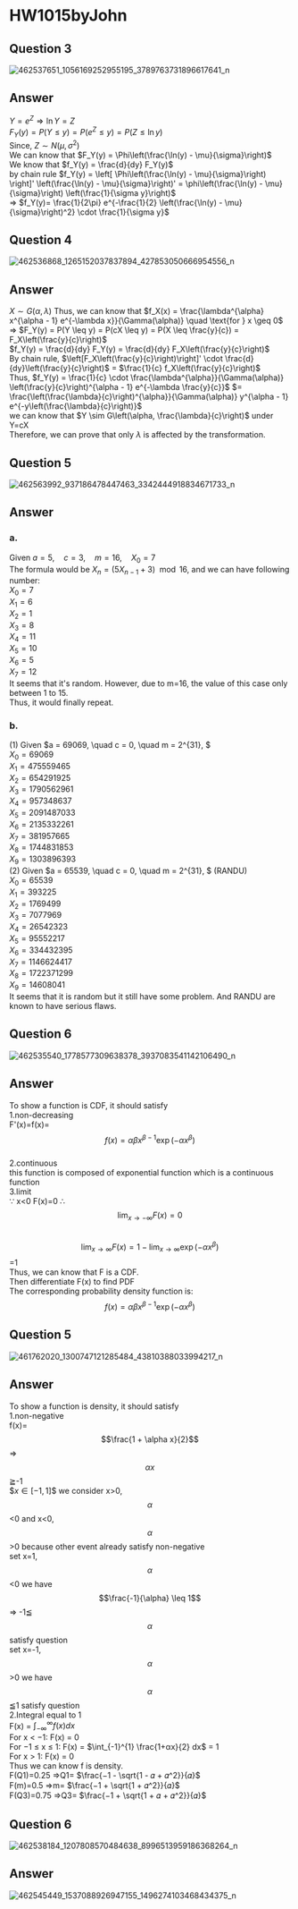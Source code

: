 # HW1015byJohn
## Question 3 
![462537651_1056169252955195_3789763731896617641_n](https://github.com/user-attachments/assets/c649735d-5dc3-49c5-abc8-c33bce19aeff)
## Answer 
$Y = e^{Z} \Rightarrow \ln{Y} = Z$  
$F_Y(y) = P(Y \leq y) = P(e^Z \leq y) = P(Z \leq \ln{y})$   
Since, $Z \sim N(\mu, \sigma^2)$   
We can know that $F_Y(y) = \Phi\left(\frac{\ln(y) - \mu}{\sigma}\right)$  
We know that $f_Y(y) = \frac{d}{dy} F_Y(y)$  
by chain rule $f_Y(y) = \left[ \Phi\left(\frac{\ln(y) - \mu}{\sigma}\right) \right]' \left(\frac{\ln(y) - \mu}{\sigma}\right)' = \phi\left(\frac{\ln(y) - \mu}{\sigma}\right) \left(\frac{1}{\sigma y}\right)$   
=> $f_Y(y)= \frac{1}{2\pi} e^{-\frac{1}{2} \left(\frac{\ln(y) - \mu}{\sigma}\right)^2} \cdot \frac{1}{\sigma y}$
## Question 4
![462536868_1265152037837894_427853050666954556_n](https://github.com/user-attachments/assets/cbb2e977-113e-499e-9ac3-7f74874a1f1a)
## Answer 
$X \sim G(\alpha, \lambda)$ Thus, we can know that $f_X(x) = \frac{\lambda^{\alpha} x^{\alpha - 1} e^{-\lambda x}}{\Gamma(\alpha)} \quad \text{for } x \geq 0$    
=> $F_Y(y) = P(Y \leq y) = P(cX \leq y) = P(X \leq \frac{y}{c}) = F_X\left(\frac{y}{c}\right)$   
$f_Y(y) = \frac{d}{dy} F_Y(y) = \frac{d}{dy} F_X\left(\frac{y}{c}\right)$  
By chain rule, $\left[F_X\left(\frac{y}{c}\right)\right]' \cdot \frac{d}{dy}\left(\frac{y}{c}\right)$ = $\frac{1}{c} f_X\left(\frac{y}{c}\right)$  
Thus, $f_Y(y) = \frac{1}{c} \cdot \frac{\lambda^{\alpha}}{\Gamma(\alpha)} \left(\frac{y}{c}\right)^{\alpha - 1} e^{-\lambda \frac{y}{c}}$ $= \frac{\left(\frac{\lambda}{c}\right)^{\alpha}}{\Gamma(\alpha)} y^{\alpha - 1} e^{-y\left(\frac{\lambda}{c}\right)}$  
we can know that $Y \sim G\left(\alpha, \frac{\lambda}{c}\right)$ under Y=cX  
Therefore, we can prove that only $\lambda$ is affected by the transformation.
## Question 5
![462563992_937186478447463_3342444918834671733_n](https://github.com/user-attachments/assets/30134947-e388-4d99-b17b-4cc34e9628cb)
## Answer
### a. 
Given $a = 5, \quad c = 3, \quad m = 16, \quad X_0 = 7$  
The formula would be $X_n = (5X_{n-1} + 3) \mod 16$, and we can have following number:  
$X_0 = 7$  
$X_1 = 6$  
$X_2 = 1$  
$X_3 = 8$  
$X_4 = 11$  
$X_5 = 10$  
$X_6 = 5$  
$X_7 = 12$   
It seems  that it's random. However, due to m=16, the value of this case only between 1 to 15.  
Thus, it would finally repeat.  
### b.
(1) Given $a = 69069, \quad c = 0, \quad m = 2^{31}, $  
$X_0 = 69069$  
$X_1 = 475559465$  
$X_2 = 654291925$  
$X_3 = 1790562961$  
$X_4 = 957348637$  
$X_5 = 2091487033$  
$X_6 = 2135332261$  
$X_7 = 381957665$  
$X_8 = 1744831853$  
$X_9 = 1303896393$  
(2) Given $a = 65539, \quad c = 0, \quad m = 2^{31}, $ (RANDU)  
$X_0 = 65539$  
$X_1 = 393225$  
$X_2 = 1769499$  
$X_3 = 7077969$   
$X_4 = 26542323$  
$X_5 = 95552217$   
$X_6 = 334432395$  
$X_7 = 1146624417$   
$X_8 = 1722371299$  
$X_9 = 14608041$   
It seems that it is random but it still have some problem. And RANDU are known to have serious flaws.  
## Question 6 
![462535540_1778577309638378_3937083541142106490_n](https://github.com/user-attachments/assets/8fdc2b89-3f22-40da-8745-bfbaa34dac58)
## Answer
To show a function is CDF, it should satisfy  
1.non-decreasing  
F'(x)=f(x)= $$f(x) = \alpha \beta x^{\beta - 1} \exp(-\alpha x^\beta)$$  
2.continuous  
this function is composed of exponential function which is a continuous function  
3.limit  
∵ x<0 F(x)=0 ∴ $$\lim_{x \to -\infty} F(x) = 0$$  
$$\lim_{x \to \infty} F(x) = 1-\lim_{x \to \infty} \exp(-\alpha x^\beta)$$ =1  
Thus, we can know that F is a CDF.  
Then differentiate F(x) to find PDF   
The corresponding probability density function is:  
$$f(x) = \alpha \beta x^{\beta - 1} \exp(-\alpha x^\beta)$$    
## Question 5
![461762020_1300747121285484_43810388033994217_n](https://github.com/user-attachments/assets/e91eca46-d07c-4cd6-8680-d6a1ebbc9066)
## Answer
To show a function is density, it should satisfy   
1.non-negative  
f(x)= $$\frac{1 + \alpha x}{2}$$ => $$\alpha x$$≧-1  
$$x \in [-1, 1] \$$ we consider x>0, $$\alpha$$ <0 and x<0, $$\alpha $$ >0 because other event already satisfy non-negative    
set x=1, $$\alpha$$ <0 we have $$\frac{-1}{\alpha} \leq 1$$ => -1≦ $$\alpha$$ satisfy question  
set x=-1, $$\alpha$$ >0 we have $$\alpha$$ ≦1 satisfy question   
2.Integral equal to 1  
F(x) = $\int_{−∞}^{∞} f(x) dx$   
For x < −1: F(x) = 0  
For −1 ≤ x ≤ 1: F(x) = $\int_{-1}^{1} \frac{1+αx}{2} dx$ = 1  
For x > 1: F(x) = 0      
Thus we can know f is density.  
F(Q1)=0.25  =>Q1= $\frac{−1 - \sqrt{1 - 𝛼 + 𝛼^2}}{𝛼}$    
F(m)=0.5 =>m= $\frac{−1 + \sqrt{1 + 𝛼^2}}{𝛼}$  
F(Q3)=0.75 =>Q3= $\frac{−1 + \sqrt{1 + 𝛼 + 𝛼^2}}{𝛼}$
## Question 6
![462538184_1207808570484638_8996513959186368264_n](https://github.com/user-attachments/assets/6b342781-30e6-4fc7-b1ee-9a3e5ec854f5)
## Answer
![462545449_1537088926947155_1496274103468434375_n](https://github.com/user-attachments/assets/fd243edf-2a28-452c-b016-5e9a8c1a944f)
